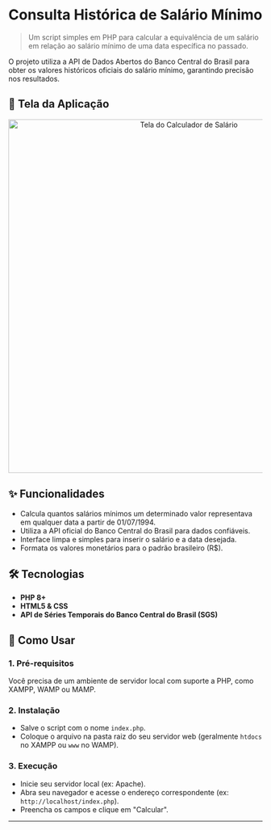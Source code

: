 # Consulta Histórica de Salário Mínimo

> Um script simples em PHP para calcular a equivalência de um salário em relação ao salário mínimo de uma data específica no passado.

O projeto utiliza a API de Dados Abertos do Banco Central do Brasil para obter os valores históricos oficiais do salário mínimo, garantindo precisão nos resultados.

## 📸 Tela da Aplicação

<p align="center">
  <img src="https://i.postimg.cc/xdK9rSJB/imagem-2025-08-16-182040600.png" alt="Tela do Calculador de Salário" width="700"/>
</p>

## ✨ Funcionalidades

* Calcula quantos salários mínimos um determinado valor representava em qualquer data a partir de 01/07/1994.
* Utiliza a API oficial do Banco Central do Brasil para dados confiáveis.
* Interface limpa e simples para inserir o salário e a data desejada.
* Formata os valores monetários para o padrão brasileiro (R$).

## 🛠️ Tecnologias

* **PHP 8+**
* **HTML5 & CSS**
* **API de Séries Temporais do Banco Central do Brasil (SGS)**

## 🚀 Como Usar

### 1. Pré-requisitos
Você precisa de um ambiente de servidor local com suporte a PHP, como XAMPP, WAMP ou MAMP.

### 2. Instalação
* Salve o script com o nome `index.php`.
* Coloque o arquivo na pasta raiz do seu servidor web (geralmente `htdocs` no XAMPP ou `www` no WAMP).

### 3. Execução
* Inicie seu servidor local (ex: Apache).
* Abra seu navegador e acesse o endereço correspondente (ex: `http://localhost/index.php`).
* Preencha os campos e clique em "Calcular".

---
